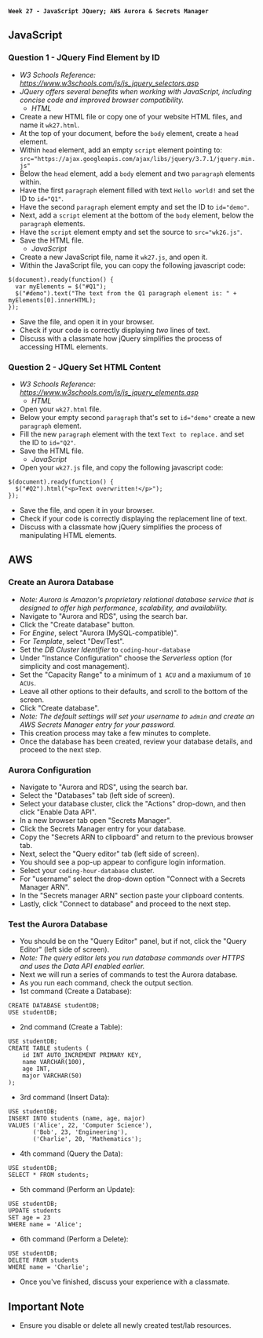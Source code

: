 **`Week 27 - JavaScript JQuery; AWS Aurora & Secrets Manager`**

## JavaScript

### Question 1 - JQuery Find Element by ID
- *W3 Schools Reference: https://www.w3schools.com/js/js_jquery_selectors.asp*
- *JQuery offers several benefits when working with JavaScript, including concise code and improved browser compatibility.*
  - *HTML*
- Create a new HTML file or copy one of your website HTML files, and name it `wk27.html`.
- At the top of your document, before the `body` element, create a `head` element.
- Within `head` element, add an empty `script` element pointing to: `src="https://ajax.googleapis.com/ajax/libs/jquery/3.7.1/jquery.min.js"`
- Below the `head` element, add a `body` element and two `paragraph` elements within.
- Have the first `paragraph` element filled with text `Hello world!` and set the ID to `id="Q1"`.
- Have the second `paragraph` element empty and set the ID to `id="demo"`.
- Next, add a `script` element at the bottom of the `body` element, below the `paragraph` elements.
- Have the `script` element empty and set the source to `src="wk26.js"`.
- Save the HTML file.
  - *JavaScript*
- Create a new JavaScript file, name it `wk27.js`, and open it.
- Within the JavaScript file, you can copy the following javascript code:
```
$(document).ready(function() {
  var myElements = $("#Q1");
  $("#demo").text("The text from the Q1 paragraph element is: " + myElements[0].innerHTML);
});
```
- Save the file, and open it in your browser.
- Check if your code is correctly displaying *two* lines of text.
- Discuss with a classmate how jQuery simplifies the process of accessing HTML elements.

### Question 2 - JQuery Set HTML Content
- *W3 Schools Reference: https://www.w3schools.com/js/js_jquery_elements.asp*
  - *HTML*
- Open your `wk27.html` file.
- Below your empty second `paragraph` that's set to `id="demo"` create a new `paragraph` element.
- Fill the new `paragraph` element with the text `Text to replace.` and set the ID to `id="Q2"`.
- Save the HTML file.
  - *JavaScript*
- Open your `wk27.js` file, and copy the following javascript code:
```
$(document).ready(function() {
  $("#Q2").html("<p>Text overwritten!</p>");
});
```
- Save the file, and open it in your browser.
- Check if your code is correctly displaying the replacement line of text.
- Discuss with a classmate how jQuery simplifies the process of manipulating HTML elements.

## AWS

### Create an Aurora Database
- *Note: Aurora is Amazon's proprietary relational database service that is designed to offer high performance, scalability, and availability.*
- Navigate to "Aurora and RDS", using the search bar.
- Click the "Create database" button.
- For *Engine*, select "Aurora (MySQL-compatible)".
- For *Template*, select "Dev/Test".
- Set the *DB Cluster Identifier* to `coding-hour-database`
- Under "Instance Configuration" choose the *Serverless* option (for simplicity and cost management).
- Set the "Capacity Range" to a minimum of `1 ACU` and a maxiumum of `10 ACUs`.
- Leave all other options to their defaults, and scroll to the bottom of the screen.
- Click "Create database".
- *Note: The default settings will set your username to `admin` and create an AWS Secrets Manager entry for your password.*
- This creation process may take a few minutes to complete.
- Once the database has been created, review your database details, and proceed to the next step.

### Aurora Configuration
- Navigate to "Aurora and RDS", using the search bar.
- Select the "Databases" tab (left side of screen).
- Select your database cluster, click the "Actions" drop-down, and then click "Enable Data API".
- In a new browser tab open "Secrets Manager".
- Click the Secrets Manager entry for your database.
- Copy the "Secrets ARN to clipboard" and return to the previous browser tab.
- Next, select the "Query editor" tab (left side of screen).
- You should see a pop-up appear to configure login information.
- Select your `coding-hour-database` cluster.
- For "username" select the drop-down option "Connect with a Secrets Manager ARN".
- In the "Secrets manager ARN" section paste your clipboard contents.
- Lastly, click "Connect to database" and proceed to the next step.

### Test the Aurora Database
- You should be on the "Query Editor" panel, but if not, click the "Query Editor" (left side of screen).
- *Note: The query editor lets you run database commands over HTTPS and uses the Data API enabled earlier.*
- Next we will run a series of commands to test the Aurora database.
- As you run each command, check the output section.
- 1st command (Create a Database):
```
CREATE DATABASE studentDB;
USE studentDB;
```
- 2nd command (Create a Table):
```
USE studentDB;
CREATE TABLE students (
    id INT AUTO_INCREMENT PRIMARY KEY,
    name VARCHAR(100),
    age INT,
    major VARCHAR(50)
);
```
- 3rd command (Insert Data):
```
USE studentDB;
INSERT INTO students (name, age, major)
VALUES ('Alice', 22, 'Computer Science'),
       ('Bob', 23, 'Engineering'),
       ('Charlie', 20, 'Mathematics');
```
- 4th command (Query the Data):
```
USE studentDB;
SELECT * FROM students;
```
- 5th command (Perform an Update):
```
USE studentDB;
UPDATE students
SET age = 23
WHERE name = 'Alice';
```
- 6th command (Perform a Delete):
```
USE studentDB;
DELETE FROM students
WHERE name = 'Charlie';
```
- Once you've finished, discuss your experience with a classmate.

## Important Note
- Ensure you disable or delete all newly created test/lab resources.
